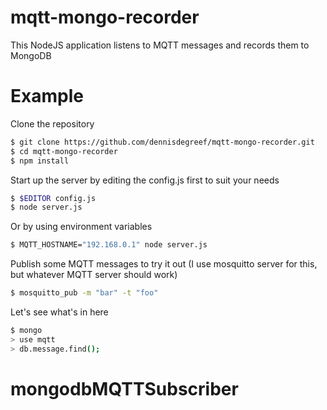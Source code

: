 mqtt-mongo-recorder
===========

This NodeJS application listens to MQTT messages and records them to MongoDB

Example
=======

Clone the repository
```bash
$ git clone https://github.com/dennisdegreef/mqtt-mongo-recorder.git
$ cd mqtt-mongo-recorder
$ npm install
```

Start up the server by editing the config.js first to suit your needs
```bash
$ $EDITOR config.js
$ node server.js
```

Or by using environment variables
```bash
$ MQTT_HOSTNAME="192.168.0.1" node server.js
```

Publish some MQTT messages to try it out (I use mosquitto server for this, but whatever MQTT server should work)
```bash
$ mosquitto_pub -m "bar" -t "foo"
```

Let's see what's in here
```bash
$ mongo
> use mqtt
> db.message.find();
```


# mongodbMQTTSubscriber
